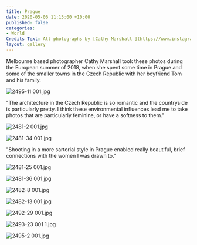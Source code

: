 ```yaml
---
title: Prague
date: 2020-05-06 11:15:00 +10:00
published: false
categories:
- World
Credits Text: All photographs by [Cathy Marshall ](https://www.instagram.com/cathylmarshall/)
layout: gallery
---
```


Melbourne based photographer Cathy Marshall took these photos during the European summer of 2018, when she spent some time in Prague and some of the smaller towns in the Czech Republic with her boyfriend Tom and his family.


![2495-11 001.jpg](/uploads/2495-11%20001.jpg)

"The architecture in the Czech Republic is so romantic and the countryside is particularly pretty. I think these environmental influences lead me to take photos that are particularly feminine, or have a softness to them." 

![2481-2 001.jpg](/uploads/2481-2%20001.jpg)

![2481-34 001.jpg](/uploads/2481-34%20001.jpg)

"Shooting in a more sartorial style in Prague enabled really beautiful, brief connections with the women I was drawn to."

![2481-25 001.jpg](/uploads/2481-25%20001.jpg)

![2481-36 001.jpg](/uploads/2481-36%20001.jpg)

![2482-8 001.jpg](/uploads/2482-8%20001.jpg)

![2482-13 001.jpg](/uploads/2482-13%20001.jpg)

![2492-29 001.jpg](/uploads/2492-29%20001.jpg)

![2493-23 001 1.jpg](/uploads/2493-23%20001%201.jpg)

![2495-2 001.jpg](/uploads/2495-2%20001.jpg)